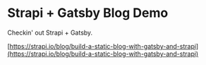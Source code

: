 # Strapi + Gatsby Blog Demo
Checkin' out Strapi + Gatsby.

[https://strapi.io/blog/build-a-static-blog-with-gatsby-and-strapi](https://strapi.io/blog/build-a-static-blog-with-gatsby-and-strapi)